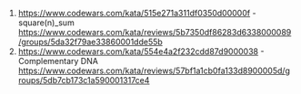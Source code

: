  1) https://www.codewars.com/kata/515e271a311df0350d00000f - square(n)_sum
    https://www.codewars.com/kata/reviews/5b7350df86283d6338000089/groups/5da32f79ae33860001dde55b
 2) https://www.codewars.com/kata/554e4a2f232cdd87d9000038 - Complementary DNA
    https://www.codewars.com/kata/reviews/57bf1a1cb0fa133d8900005d/groups/5db7cb173c1a590001317ce4
    